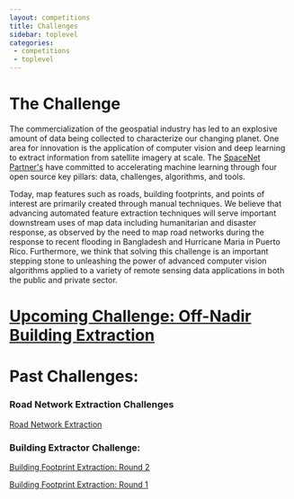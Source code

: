 ```yaml
---
layout: competitions
title: Challenges
sidebar: toplevel
categories:
 - competitions
 - toplevel
---
```



# The Challenge

The commercialization of the geospatial industry has led to an explosive amount of data being collected to characterize our changing planet. One area for innovation is the application of computer vision and deep learning to extract information from satellite imagery at scale. The [SpaceNet Partner's](/sponsorsPage.html) have committed to accelerating machine learning through four open source key pillars: data, challenges, algorithms, and tools.

Today, map features such as roads, building footprints, and points of interest are primarily created through manual techniques. We believe that advancing automated feature extraction techniques will serve important downstream uses of map data including humanitarian and disaster response, as observed by the need to map road networks during the response to recent flooding in Bangladesh and Hurricane Maria in Puerto Rico. Furthermore, we think that solving this challenge is an important stepping stone to unleashing the power of advanced computer vision algorithms applied to a variety of remote sensing data applications in both the public and private sector.


# [Upcoming Challenge: Off-Nadir Building Extraction](/Challenges/Challenge-4.html)




# Past Challenges:

### Road Network Extraction Challenges

[Road Network Extraction](/Challenges/Challenge-3.html)

### Building Extractor Challenge:

[Building Footprint Extraction: Round 2](/Challenges/Challenge-2.html)

[Building Footprint Extraction: Round 1](/Challenges/Challenge-1.html)


